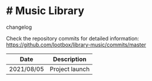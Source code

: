 # # Music Library
 changelog

Check the repository commits for detailed information:  
https://github.com/lootbox/library-music/commits/master

| Date       | Description                                                      |
|------------|------------------------------------------------------------------|
| 2021/08/05 | Project launch                                                   |
